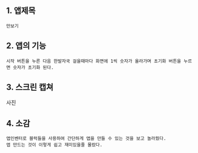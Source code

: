 ## 1. 앱제목

	만보기

## 2. 앱의 기능

	시작 버튼을 누른 다음 한발자국 걸을때마다 화면에 1씩 숫자가 올라가며 초기화 버튼을 누르면 숫자가 초기화 된다.
	
## 3. 스크린 캡쳐

사진

## 4. 소감

	앱인벤터로 블럭들을 사용하여 간단하게 앱을 만들 수 있는 것을 보고 놀라웠다.
	앱 만드는 것이 이렇게 쉽고 재미있을줄 몰랐다. 
